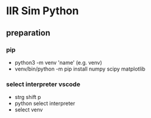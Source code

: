 # IIR Sim Python

## preparation
### pip
- python3 -m venv 'name' (e.g. venv)
- venv/bin/python -m pip install numpy scipy matplotlib

### select interpreter vscode
- strg shift p
- python select interpreter
- select venv

###